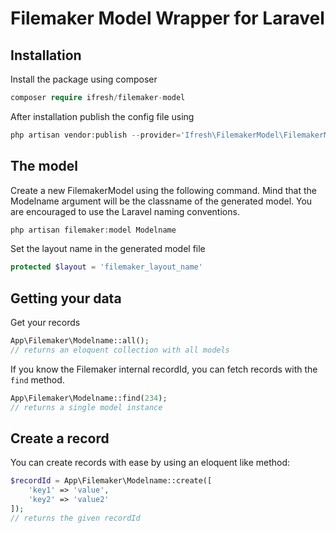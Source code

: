 # Filemaker Model Wrapper for Laravel

## Installation
Install the package using composer
```php
composer require ifresh/filemaker-model
```
After installation publish the config file using
```php
php artisan vendor:publish --provider='Ifresh\FilemakerModel\FilemakerModelServiceProvider'
```
## The model
Create a new FilemakerModel using the following command. Mind that the Modelname argument will be the classname of the generated model. You are encouraged to use the Laravel naming conventions.
```php
php artisan filemaker:model Modelname
```

Set the layout name in the generated model file
```php
protected $layout = 'filemaker_layout_name'
```

## Getting your data
Get your records
```php
App\Filemaker\Modelname::all();
// returns an eloquent collection with all models
```

If you know the Filemaker internal recordId, you can fetch records with the `find` method.
```php
App\Filemaker\Modelname::find(234);
// returns a single model instance
```

## Create a record
You can create records with ease by using an eloquent like method:
```php
$recordId = App\Filemaker\Modelname::create([
    'key1' => 'value',
    'key2' => 'value2'
]);
// returns the given recordId
```

